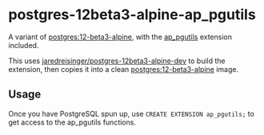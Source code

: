# postgres-12beta3-alpine-ap_pgutils

A variant of [postgres:12-beta3-alpine](https://hub.docker.com/_/postgres), with the [ap_pgutils](https://github.com/Apsalar/ap_pgutils) extension included.

This uses [jaredreisinger/postgres-12beta3-alpine-dev](https://hub.docker.com/r/jaredreisinger/postgres-12beta3-alpine-dev) to build the extension, then copies it into a clean [postgres:12-beta3-alpine](https://hub.docker.com/_/postgres) image.

## Usage

Once you have PostgreSQL spun up, use `CREATE EXTENSION ap_pgutils;` to get access to the ap_pgutils functions.
